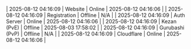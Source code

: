 | 2025-08-12 04:16:09 | Website | Online | 2025-08-12 04:16:06 |
| 2025-08-12 04:16:09 | Registration | Offline | N/A |
| 2025-08-12 04:16:09 | Auth Server | Online | 2025-08-12 04:16:06 |
| 2025-08-12 04:16:09 | Kezan (PvE) | Offline | 2025-08-03 17:58:02 |
| 2025-08-12 04:16:09 | Gurubashi (PvP) | Offline | N/A |
| 2025-08-12 04:16:09 | Cloudflare | Online | 2025-08-12 04:16:06 |
